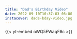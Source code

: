 ```yaml
---
title: "Dad's Birthday Video"
date: 2022-09-10T10:37:03-06:00
instacover: dads-bday-video.jpg
---
```

{{< yt-embed oWQ5EWaqE8c >}}
